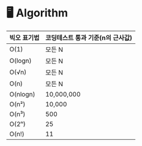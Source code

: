 # 🖥️ Algorithm

|빅오 표기법|코딩테스트 통과 기준(n의 근사값)|
|------|---|
|O(1)|모든 N|
|O(logn)|모든 N|
|O(√n)|모든 N|
|O(n)|모든 N|
|O(nlogn)|10,000,000|
|O(n²)|10,000|
|O(n³)|500|
|O(2ⁿ)|25|
|O(n!)|11|


